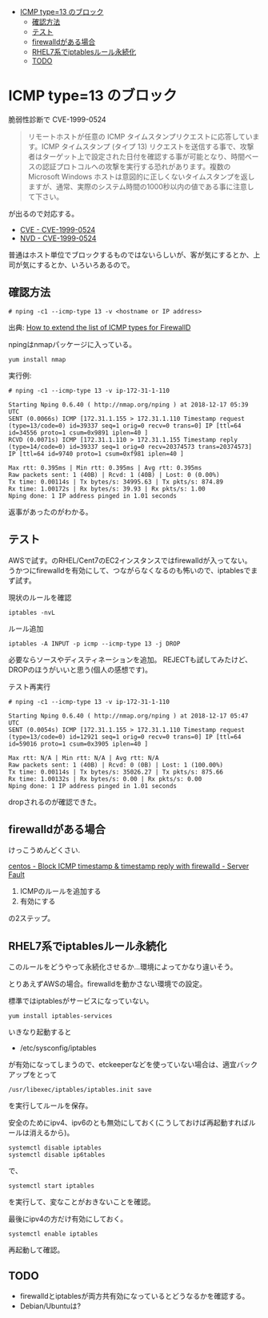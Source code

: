 - [ICMP type=13 のブロック](#icmp-type13-のブロック)
  - [確認方法](#確認方法)
  - [テスト](#テスト)
  - [firewalldがある場合](#firewalldがある場合)
  - [RHEL7系でiptablesルール永続化](#rhel7系でiptablesルール永続化)
  - [TODO](#todo)


# ICMP type=13 のブロック

脆弱性診断で CVE-1999-0524
> リモートホストが任意の ICMP タイムスタンプリクエストに応答しています。ICMP タイムスタンプ (タイプ 13) リクエストを送信する事で、攻撃者はターゲット上で設定された日付を確認する事が可能となり、時間ベースの認証プロトコルへの攻撃を実行する恐れがあります。複数の Microsoft Windows ホストは意図的に正しくないタイムスタンプを返しますが、通常、実際のシステム時間の1000秒以内の値である事に注意して下さい。

が出るので対応する。

* [CVE - CVE-1999-0524](http://cve.mitre.org/cgi-bin/cvename.cgi?name=CVE-1999-0524)
* [NVD - CVE-1999-0524](https://nvd.nist.gov/vuln/detail/CVE-1999-0524)

普通はホスト単位でブロックするものではないらしいが、客が気にするとか、上司が気にするとか、いろいろあるので。


## 確認方法

```
# nping -c1 --icmp-type 13 -v <hostname or IP address>
```
出典: [How to extend the list of ICMP types for FirewallD](https://access.redhat.com/solutions/2441531)

npingはnmapパッケージに入っている。
```
yum install nmap
```

実行例:
```
# nping -c1 --icmp-type 13 -v ip-172-31-1-110

Starting Nping 0.6.40 ( http://nmap.org/nping ) at 2018-12-17 05:39 UTC
SENT (0.0066s) ICMP [172.31.1.155 > 172.31.1.110 Timestamp request (type=13/code=0) id=39337 seq=1 orig=0 recv=0 trans=0] IP [ttl=64 id=34556 proto=1 csum=0x9891 iplen=40 ]
RCVD (0.0071s) ICMP [172.31.1.110 > 172.31.1.155 Timestamp reply (type=14/code=0) id=39337 seq=1 orig=0 recv=20374573 trans=20374573] IP [ttl=64 id=9740 proto=1 csum=0xf981 iplen=40 ]

Max rtt: 0.395ms | Min rtt: 0.395ms | Avg rtt: 0.395ms
Raw packets sent: 1 (40B) | Rcvd: 1 (40B) | Lost: 0 (0.00%)
Tx time: 0.00114s | Tx bytes/s: 34995.63 | Tx pkts/s: 874.89
Rx time: 1.00172s | Rx bytes/s: 39.93 | Rx pkts/s: 1.00
Nping done: 1 IP address pinged in 1.01 seconds
```
返事があったのがわかる。

## テスト

AWSで試す。のRHEL/Cent7のEC2インスタンスではfirewalldが入ってない。
うかつにfirewalldを有効にして、つながらなくなるのも怖いので、iptablesでまず試す。

現状のルールを確認
```
iptables -nvL
```

ルール追加
```
iptables -A INPUT -p icmp --icmp-type 13 -j DROP
```
必要ならソースやディスティネーションを追加。
REJECTも試してみたけど、DROPのほうがいいと思う(個人の感想です)。

テスト再実行
```
# nping -c1 --icmp-type 13 -v ip-172-31-1-110

Starting Nping 0.6.40 ( http://nmap.org/nping ) at 2018-12-17 05:47 UTC
SENT (0.0054s) ICMP [172.31.1.155 > 172.31.1.110 Timestamp request (type=13/code=0) id=12921 seq=1 orig=0 recv=0 trans=0] IP [ttl=64 id=59016 proto=1 csum=0x3905 iplen=40 ]

Max rtt: N/A | Min rtt: N/A | Avg rtt: N/A
Raw packets sent: 1 (40B) | Rcvd: 0 (0B) | Lost: 1 (100.00%)
Tx time: 0.00114s | Tx bytes/s: 35026.27 | Tx pkts/s: 875.66
Rx time: 1.00132s | Rx bytes/s: 0.00 | Rx pkts/s: 0.00
Nping done: 1 IP address pinged in 1.01 seconds
```
dropされるのが確認できた。

## firewalldがある場合

けっこうめんどくさい.

[centos - Block ICMP timestamp & timestamp reply with firewalld - Server Fault](https://serverfault.com/questions/677084/block-icmp-timestamp-timestamp-reply-with-firewalld)

1. ICMPのルールを追加する
2. 有効にする

の2ステップ。

## RHEL7系でiptablesルール永続化

このルールをどうやって永続化させるか...環境によってかなり違いそう。

とりあえずAWSの場合。firewalldを動かさない環境での設定。

標準ではiptablesがサービスになっていない。
```
yum install iptables-services
```

いきなり起動すると
* /etc/sysconfig/iptables

が有効になってしまうので、etckeeperなどを使っていない場合は、適宜バックアップをとって
```
/usr/libexec/iptables/iptables.init save
```
を実行してルールを保存。

安全のためにipv4、ipv6のとも無効にしておく(こうしておけば再起動すればルールは消えるから)。
```
systemctl disable iptables
systemctl disable ip6tables
```

で、
```
systemctl start iptables
```
を実行して、変なことがおきないことを確認。

最後にipv4の方だけ有効にしておく。
```
systemctl enable iptables
```

再起動して確認。


## TODO

- firewalldとiptablesが両方共有効になっているとどうなるかを確認する。
- Debian/Ubuntuは?


